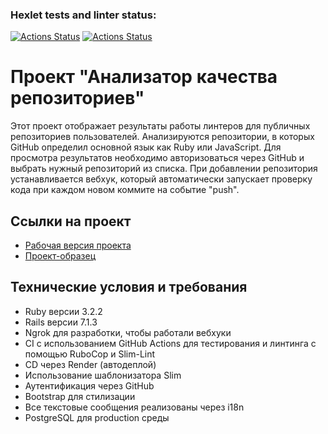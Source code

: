 ### Hexlet tests and linter status:
[![Actions Status](https://github.com/SquanchInHere/rails-project-66/actions/workflows/hexlet-check.yml/badge.svg)](https://github.com/SquanchInHere/rails-project-66/actions)
[![Actions Status](https://github.com/SquanchInHere/rails-project-66/actions/workflows/ci.yml/badge.svg)](https://github.com/SquanchInHere/rails-project-66/actions)

# Проект "Анализатор качества репозиториев"
Этот проект отображает результаты работы линтеров для публичных репозиториев пользователей. Анализируются репозитории, в которых GitHub определил основной язык как Ruby или JavaScript. Для просмотра результатов необходимо авторизоваться через GitHub и выбрать нужный репозиторий из списка. При добавлении репозитория устанавливается вебхук, который автоматически запускает проверку кода при каждом новом коммите на событие "push".

## Ссылки на проект
- [Рабочая версия проекта](https://repository-quality-analyzer-l7qg.onrender.com/)
- [Проект-образец](https://rails-github-quality-ru.hexlet.app)

## Технические условия и требования
- Ruby версии 3.2.2
- Rails версии 7.1.3
- Ngrok для разработки, чтобы работали вебхуки
- CI с использованием GitHub Actions для тестирования и линтинга с помощью RuboCop и Slim-Lint
- CD через Render (автодеплой)
- Использование шаблонизатора Slim
- Аутентификация через GitHub
- Bootstrap для стилизации
- Все текстовые сообщения реализованы через i18n
- PostgreSQL для production среды